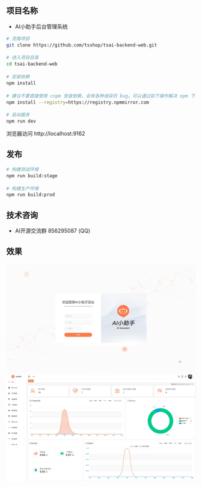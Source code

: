 ## 项目名称
* AI小助手后台管理系统

```bash
# 克隆项目
git clone https://github.com/tsshop/tsai-backend-web.git

# 进入项目目录
cd tsai-backend-web

# 安装依赖
npm install

# 建议不要直接使用 cnpm 安装依赖，会有各种诡异的 bug。可以通过如下操作解决 npm 下载速度慢的问题
npm install --registry=https://registry.npmmirror.com

# 启动服务
npm run dev
```

浏览器访问 http://localhost:9162

## 发布

```bash
# 构建测试环境
npm run build:stage

# 构建生产环境
npm run build:prod
```
## 技术咨询
* AI开源交流群 856295087 (QQ)

## 效果
![登录页](imgMd/login.jpg)
![首页](imgMd/index.jpg)
